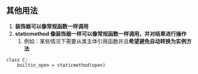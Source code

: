 ## 其他用法
1. **装饰器可以像常规函数一样调用**
2. **staticmethod 像装饰器一样可以像常规函数一样调用，并对结果进行操作**
	1. 例如：某些情况下需要从类主体引用函数并且**希望避免自动转换为实例方法**

```
class C:
	builtin_open = staticmethod(open)
```


